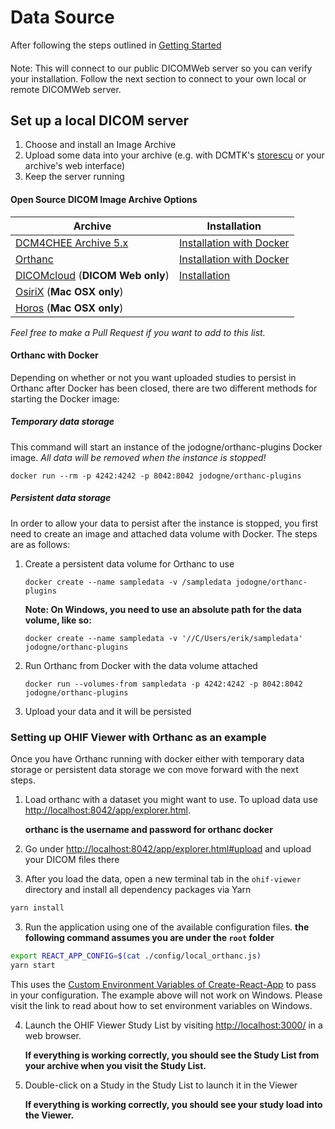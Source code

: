 # Data Source

After following the steps outlined in [Getting Started](./getting-started.md)

####

Note: This will connect to our public DICOMWeb server so you can verify your
installation. Follow the next section to connect to your own local or remote
DICOMWeb server.

## Set up a local DICOM server

1. Choose and install an Image Archive
2. Upload some data into your archive (e.g. with DCMTK's
   [storescu](http://support.dcmtk.org/docs/storescu.html) or your archive's web
   interface)
3. Keep the server running

#### Open Source DICOM Image Archive Options

| Archive                                                                     | Installation                                                                                     |
| --------------------------------------------------------------------------- | ------------------------------------------------------------------------------------------------ |
| [DCM4CHEE Archive 5.x](https://github.com/dcm4che/dcm4chee-arc-light)       | [Installation with Docker](https://github.com/dcm4che/dcm4chee-arc-light/wiki/Running-on-Docker) |
| [Orthanc](https://www.orthanc-server.com/)                                  | [Installation with Docker](http://book.orthanc-server.com/users/docker.html)                     |
| [DICOMcloud](https://github.com/DICOMcloud/DICOMcloud) (**DICOM Web only**) | [Installation](https://github.com/DICOMcloud/DICOMcloud#running-the-code)                        |
| [OsiriX](http://www.osirix-viewer.com/) (**Mac OSX only**)                  |
| [Horos](https://www.horosproject.org/) (**Mac OSX only**)                   |

_Feel free to make a Pull Request if you want to add to this list._

#### Orthanc with Docker

Depending on whether or not you want uploaded studies to persist in Orthanc
after Docker has been closed, there are two different methods for starting the
Docker image:

##### Temporary data storage

This command will start an instance of the jodogne/orthanc-plugins Docker image.
_All data will be removed when the instance is stopped!_

```
docker run --rm -p 4242:4242 -p 8042:8042 jodogne/orthanc-plugins
```

##### Persistent data storage

In order to allow your data to persist after the instance is stopped, you first
need to create an image and attached data volume with Docker. The steps are as
follows:

1. Create a persistent data volume for Orthanc to use

   ```
   docker create --name sampledata -v /sampledata jodogne/orthanc-plugins
   ```

   **Note: On Windows, you need to use an absolute path for the data volume,
   like so:**

   ```
   docker create --name sampledata -v '//C/Users/erik/sampledata' jodogne/orthanc-plugins
   ```

2. Run Orthanc from Docker with the data volume attached

   ```
   docker run --volumes-from sampledata -p 4242:4242 -p 8042:8042 jodogne/orthanc-plugins
   ```

3. Upload your data and it will be persisted

### Setting up OHIF Viewer with Orthanc as an example

Once you have Orthanc running with docker either with temporary data storage or
persistent data storage we con move forward with the next steps.

1. Load orthanc with a dataset you might want to use. To upload data use
   [http://localhost:8042/app/explorer.html](http://localhost:8042/app/explorer.html).

   **orthanc is the username and password for orthanc docker**

2. Go under
   [http://localhost:8042/app/explorer.html#upload](http://localhost:8042/app/explorer.html#upload)
   and upload your DICOM files there

3. After you load the data, open a new terminal tab in the `ohif-viewer`
   directory and install all dependency packages via Yarn

```bash
yarn install
```

3. Run the application using one of the available configuration files. **the
   following command assumes you are under the `root` folder**

```bash
export REACT_APP_CONFIG=$(cat ./config/local_orthanc.js)
yarn start
```

This uses the
[Custom Environment Variables of Create-React-App](https://facebook.github.io/create-react-app/docs/adding-custom-environment-variables)
to pass in your configuration. The example above will not work on Windows.
Please visit the link to read about how to set environment variables on Windows.

4. Launch the OHIF Viewer Study List by visiting
   [http://localhost:3000/](http://localhost:3000/) in a web browser.

   **If everything is working correctly, you should see the Study List from your
   archive when you visit the Study List.**

5. Double-click on a Study in the Study List to launch it in the Viewer

   **If everything is working correctly, you should see your study load into the
   Viewer.**
